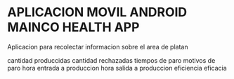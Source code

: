# APLICACION MOVIL ANDROID MAINCO HEALTH APP

Aplicacion para recolectar informacion sobre el area de platan

cantidad produccidas
cantidad rechazadas
tiempos de paro
motivos de paro
hora entrada a produccion
hora salida a produccion
eficiencia
eficacia

 
